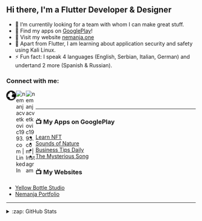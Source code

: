 <!-- ### Hi there, I'm Nemanja - [nemanjacvetkovic1993.com][website] 👋 -->

<!-- [![Website](https://img.shields.io/website?label=codeSTACKr.com&style=for-the-badge&url=https%3A%2F%2Fcodestackr.com)](https://codestackr.com)
[![Twitter Follow](https://img.shields.io/twitter/follow/codeSTACKr?color=1DA1F2&logo=twitter&style=for-the-badge)](https://twitter.com/intent/follow?original_referer=https%3A%2F%2Fgithub.com%2FcodeSTACKr&screen_name=codeSTACKr) -->

## Hi there, I'm a Flutter Developer & Designer

- 👯 I’m currentily looking for a team with whom I can make great stuff.
- 🔭 Find my apps on [GooglePlay][googleplay]!
- 🔭 Visit my website [nemanja.one][website]
- 🌱 Apart from Flutter, I am learning about application security and safety using Kali Linux.
- ⚡ Fun fact: I speak 4 languages (English, Serbian, Italian, German) and undertand 2 more (Spanish & Russian).

### Connect with me:

[<img align="left" alt="nemanjacvetkovic1993.com" width="26px" src="https://raw.githubusercontent.com/iconic/open-iconic/master/svg/globe.svg" />][website]
[<img align="left" alt="nemanjacvetkovic1993.com | LinkedIn" width="26px" src="https://cdn.jsdelivr.net/npm/simple-icons@v3/icons/linkedin.svg" />][linkedin]
[<img align="left" alt="nemanjacvetkovic1993.com | Instagram" width="26px" src="https://cdn.jsdelivr.net/npm/simple-icons@v3/icons/instagram.svg" />][instagram]

<!--
### Languages and Tools:

[<img align="left" alt="flutter" width="26px" src="https://raw.githubusercontent.com/github/explore/80688e429a7d4ef2fca1e82350fe8e3517d3494d/topics/flutter/flutter.png" />][googleplay]
[<img align="left" alt="Visual Studio Code" width="26px" src="https://raw.githubusercontent.com/github/explore/80688e429a7d4ef2fca1e82350fe8e3517d3494d/topics/visual-studio-code/visual-studio-code.png" />][googleplay]
[<img align="left" alt="Git" width="26px" src="https://raw.githubusercontent.com/github/explore/80688e429a7d4ef2fca1e82350fe8e3517d3494d/topics/git/git.png" />][googleplay]
[<img align="left" alt="GitHub" width="26px" src="https://raw.githubusercontent.com/github/explore/78df643247d429f6cc873026c0622819ad797942/topics/github/github.png" />][googleplay]
[<img align="left" alt="Terminal" width="26px" src="https://raw.githubusercontent.com/github/explore/80688e429a7d4ef2fca1e82350fe8e3517d3494d/topics/terminal/terminal.png" />][googleplay]
[<img align="left" alt="SQL" width="26px" src="https://raw.githubusercontent.com/github/explore/80688e429a7d4ef2fca1e82350fe8e3517d3494d/topics/sql/sql.png" />][googleplay]
[<img align="left" alt="MySQL" width="26px" src="https://raw.githubusercontent.com/github/explore/80688e429a7d4ef2fca1e82350fe8e3517d3494d/topics/mysql/mysql.png" />][googleplay]
[<img align="left" alt="HTML5" width="26px" src="https://raw.githubusercontent.com/github/explore/80688e429a7d4ef2fca1e82350fe8e3517d3494d/topics/html/html.png" />][googleplay]
[<img align="left" alt="CSS3" width="26px" src="https://raw.githubusercontent.com/github/explore/80688e429a7d4ef2fca1e82350fe8e3517d3494d/topics/css/css.png" />][googleplay]
-->

<br />
<br />

---

### 📺 My Apps on GooglePlay

<!-- APPS:START -->

- [Learn NFT][appLN]
- [Sounds of Nature][appSON]
- [Business Tips Daily][appBTD]
- [The Mysterious Song][appTMS]

<!-- APPS:END -->

### 📺 My Websites
- [Yellow Bottle Studio][appYBS]
- [Nemanja Portfolio][appNW]

---

<details>
  <summary>:zap: GitHub Stats</summary>

  <img align="left" alt="NemanjaCvetkovic1993's GitHub Stats" src="https://github-readme-stats.vercel.app/api/?username=nemanjacvetkovic1993&count_private=true&theme=tokyonight&showicons=true" />

</details>
<!-- <details>
  <summary>:zap: Most Used Languages</summary>

  <!-- <img align="left" alt="NemanjaCvetkovic1993's Most Used Languages" src="https://github-readme-stats.vercel.app/api/top-langs/?username=nemanjacvetkovic1993&langs_count=5&theme=tokyonight" />

</details> -->

[website]: https://nemanjacvetkovic1993.com
[instagram]: https://instagram.com/nemanja.cv
[linkedin]: https://www.linkedin.com/in/nemanja-cvetkovic/
[googleplay]: https://play.google.com/store/apps/developer?id=Yellow+Bottle+Studio

[appLN]: https://play.google.com/store/apps/details?id=com.yellowbottlestudio.learnnft
[appSON]: https://play.google.com/store/apps/details?id=com.yellowbottlestudio.soundsofnature
[appBTD]: https://play.google.com/store/apps/details?id=com.yellowbottlestudio.businesstipsdaily
[appTMS]: https://play.google.com/store/apps/details?id=com.yellowbottlestudio.themysterioussong

[appYBS]: https://www.yellowbottlestudio.com
[appNW]: https://www.nemanja.one


<!--
**NemanjaCvetkovic1993/NemanjaCvetkovic1993** is a ✨ _special_ ✨ repository because its `README.md` (this file) appears on your GitHub profile.

Here are some ideas to get you started:

- 🔭 I’m currently working on ...
- 🌱 I’m currently learning ...
- 👯 I’m looking to collaborate on ...
- 🤔 I’m looking for help with ...
- 💬 Ask me about ...
- 📫 How to reach me: ...
- 😄 Pronouns: ...
- ⚡ Fun fact: ...
-->
